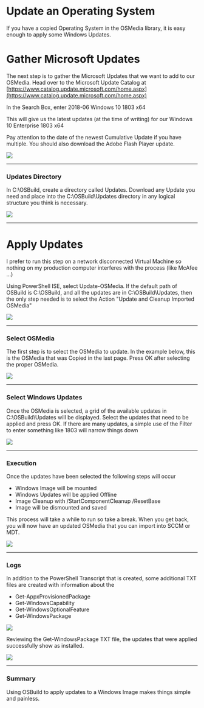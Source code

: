 # Update an Operating System

If you have a copied Operating System in the OSMedia library, it is easy enough to apply some Windows Updates.

# Gather Microsoft Updates

The next step is to gather the Microsoft Updates that we want to add to our OSMedia.  Head over to the Microsoft Update Catalog at [https://www.catalog.update.microsoft.com/home.aspx](https://www.catalog.update.microsoft.com/home.aspx)

In the Search Box, enter 2018-06 Windows 10 1803 x64

This will give us the latest updates \(at the time of writing\) for our Windows 10 Enterprise 1803 x64

Pay attention to the date of the newest Cumulative Update if you have multiple.  You should also download the Adobe Flash Player update.

![](/assets/2018-06-18_13-19-27.png)

---

### Updates Directory

In C:\OSBuild, create a directory called Updates.  Download any Update you need and place into the C:\OSBuild\Updates directory in any logical structure you think is necessary.

![](/assets/2018-06-18_13-22-30.png)

---


# Apply Updates

I prefer to run this step on a network disconnected Virtual Machine so nothing on my production computer interferes with the process \(like McAfee ...\)

Using PowerShell ISE, select Update-OSMedia.  If the default path of OSBuild is C:\OSBuild, and all the updates are in C:\OSBuild\Updates, then the only step needed is to select the Action "Update and Cleanup Imported OSMedia"

![](/assets/2018-06-18_22-56-28b.png)

---

### Select OSMedia

The first step is to select the OSMedia to update.  In the example below, this is the OSMedia that was Copied in the last page.  Press OK after selecting the proper OSMedia.

![](/assets/2018-06-18_23-01-34.png)

---

### Select Windows Updates

Once the OSMedia is selected, a grid of the available updates in C:\OSBuild\Updates will be displayed.  Select the updates that need to be applied and press OK.  If there are many updates, a simple use of the Filter to enter something like 1803 will narrow things down

![](/assets/2018-06-18_23-03-55.png)

---

### Execution

Once the updates have been selected the following steps will occur

* Windows Image will be mounted
* Windows Updates will be applied Offline
* Image Cleanup with /StartComponentCleanup /ResetBase
* Image will be dismounted and saved

This process will take a while to run so take a break.  When you get back, you will now have an updated OSMedia that you can import into SCCM or MDT.

![](/assets/2018-06-19_0-29-46.png)

---

### Logs

In addition to the PowerShell Transcript that is created, some additional TXT files are created with information about the

* Get-AppxProvisionedPackage
* Get-WindowsCapability
* Get-WindowsOptionalFeature
* Get-WindowsPackage

![](/assets/2018-06-19_0-35-12.png)

Reviewing the Get-WindowsPackage TXT file, the updates that were applied successfully show as installed.

![](/assets/2018-06-19_0-36-29.png)

---

### Summary

Using OSBuild to apply updates to a Windows Image makes things simple and painless.




























